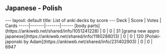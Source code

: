 <h2>Japanese  -  Polish</h2>
---
layout: default
title: List of anki decks by score
---
Deck | Score | Votes | Cards
-----|-------|-------|------
[body parts](https://ankiweb.net/shared/info/1051241228) | 0 | 0 | 31
[grama new appro japanese](https://ankiweb.net/shared/info/1180288013) | 0 | 0 | 120
[Polski-japonski by Adam](https://ankiweb.net/shared/info/231402903) | 0 | 0 | 6947
